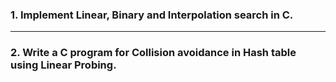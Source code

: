 ### 1. Implement Linear, Binary and Interpolation search in C.

---

### 2. Write a C program for Collision avoidance in Hash table using Linear Probing.